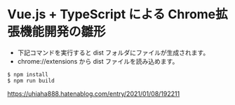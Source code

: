 # Vue.js + TypeScript による Chrome拡張機能開発の雛形

* 下記コマンドを実行すると dist フォルダにファイルが生成されます。
* chrome://extensions から dist ファイルを読み込めます。

```
$ npm install
$ npm run build
```

https://uhiaha888.hatenablog.com/entry/2021/01/08/192211